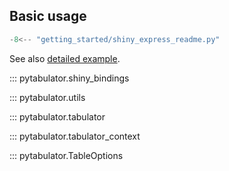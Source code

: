 ## Basic usage

```python
-8<-- "getting_started/shiny_express_readme.py"
```

See also [detailed example](example.md).

::: pytabulator.shiny_bindings
    
::: pytabulator.utils

::: pytabulator.tabulator

::: pytabulator.tabulator_context

::: pytabulator.TableOptions
